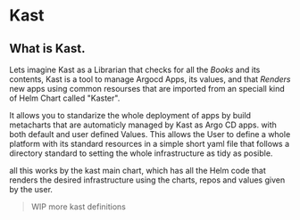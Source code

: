 # Kast

## What is Kast.

Lets imagine Kast as a Librarian that checks for all the *Books* and its contents, Kast is a tool to manage Argocd Apps, its values, and that *Renders* new apps using common resourses that are imported from an speciall kind of Helm Chart called "Kaster".

It allows you to standarize the whole deployment of apps by build  metacharts that are automaticly managed by Kast as Argo CD apps. with both default and user defined Values. This allows the User to define a whole platform with its standard resources in a simple short yaml file that follows a directory standard to setting the whole infrastructure as tidy as posible. 

all this works by the kast main chart, which has all the Helm code that renders the desired infrastructure using the charts, repos and values given by the user.

> WIP more kast definitions
